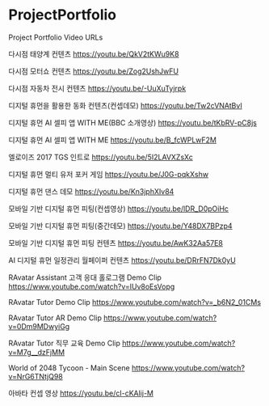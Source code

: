 # ProjectPortfolio
Project Portfolio Video URLs

다시점 태양계 컨텐츠
https://youtu.be/QkV2tKWu9K8

다시점 모터쇼 컨텐츠
https://youtu.be/Zog2UshJwFU

다시점 자동차 전시 컨텐츠
https://youtu.be/-UuXuTyjrpk

디지털 휴먼을 활용한 동화 컨텐츠(컨셉데모)
https://youtu.be/Tw2cVNAtBvI

디지털 휴먼 AI 셀피 앱 WITH ME(BBC 소개영상)
https://youtu.be/tKbRV-pC8js

디지털 휴먼 AI 셀피 앱 WITH ME
https://youtu.be/B_fcWPLwF2M

엘로이즈 2017 TGS 인트로
https://youtu.be/5I2LAVXZsXc

디지털 휴먼 멀티 유저 포커 게임
https://youtu.be/J0G-pqkXshw

디지털 휴먼 댄스 데모
https://youtu.be/Kn3jphXIv84

모바일 기반 디지털 휴먼 피팅(컨셉영상)
https://youtu.be/lDR_D0pOiHc

모바일 기반 디지털 휴먼 피팅(중간데모)
https://youtu.be/Y48DX7BPzp4

모바일 기반 디지털 휴먼 피팅 컨텐츠
https://youtu.be/AwK32Aa57E8

AI 디지털 휴먼 일정관리 월페이퍼 컨텐츠
https://youtu.be/DRrFN7Dk0yU

RAvatar Assistant 고객 응대 홀로그램 Demo Clip
https://www.youtube.com/watch?v=IUv8oEsVopg

RAvatar Tutor Demo Clip
https://www.youtube.com/watch?v=_b6N2_01CMs

RAvatar Tutor AR Demo Clip
https://www.youtube.com/watch?v=0Dm9MDwyiGg

RAvatar Tutor 직무 교육 Demo Clip
https://www.youtube.com/watch?v=M7g__dzFjMM

World of 2048 Tycoon - Main Scene
https://www.youtube.com/watch?v=NrG6TNtjQ98

아바타 컨셉 영상
https://youtu.be/cI-cKAlij-M
